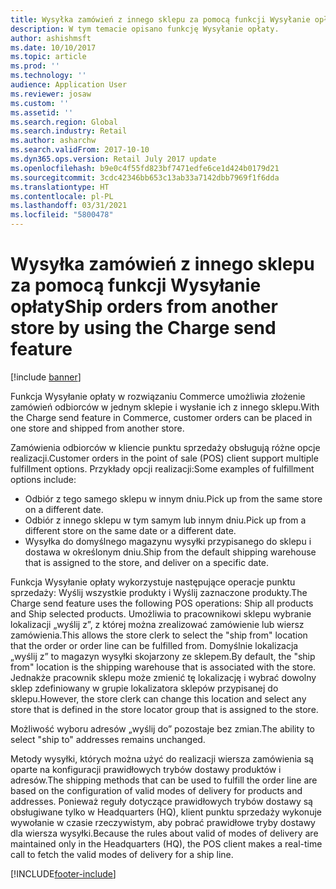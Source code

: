 ```yaml
---
title: Wysyłka zamówień z innego sklepu za pomocą funkcji Wysyłanie opłaty
description: W tym temacie opisano funkcję Wysyłanie opłaty.
author: ashishmsft
ms.date: 10/10/2017
ms.topic: article
ms.prod: ''
ms.technology: ''
audience: Application User
ms.reviewer: josaw
ms.custom: ''
ms.assetid: ''
ms.search.region: Global
ms.search.industry: Retail
ms.author: asharchw
ms.search.validFrom: 2017-10-10
ms.dyn365.ops.version: Retail July 2017 update
ms.openlocfilehash: b9e0c4f55fd823bf7471edfe6ce1d424b0179d21
ms.sourcegitcommit: 3cdc42346bb653c13ab33a7142dbb7969f1f6dda
ms.translationtype: HT
ms.contentlocale: pl-PL
ms.lasthandoff: 03/31/2021
ms.locfileid: "5800478"
---
```

# <a name="ship-orders-from-another-store-by-using-the-charge-send-feature"></a><span data-ttu-id="484f7-103">Wysyłka zamówień z innego sklepu za pomocą funkcji Wysyłanie opłaty</span><span class="sxs-lookup"><span data-stu-id="484f7-103">Ship orders from another store by using the Charge send feature</span></span>

[!include [banner](includes/banner.md)]

<span data-ttu-id="484f7-104">Funkcja Wysyłanie opłaty w rozwiązaniu Commerce umożliwia złożenie zamówień odbiorców w jednym sklepie i wysłanie ich z innego sklepu.</span><span class="sxs-lookup"><span data-stu-id="484f7-104">With the Charge send feature in Commerce, customer orders can be placed in one store and shipped from another store.</span></span>

<span data-ttu-id="484f7-105">Zamówienia odbiorców w kliencie punktu sprzedaży obsługują różne opcje realizacji.</span><span class="sxs-lookup"><span data-stu-id="484f7-105">Customer orders in the point of sale (POS) client support multiple fulfillment options.</span></span> <span data-ttu-id="484f7-106">Przykłady opcji realizacji:</span><span class="sxs-lookup"><span data-stu-id="484f7-106">Some examples of fulfillment options include:</span></span>

- <span data-ttu-id="484f7-107">Odbiór z tego samego sklepu w innym dniu.</span><span class="sxs-lookup"><span data-stu-id="484f7-107">Pick up from the same store on a different date.</span></span>
- <span data-ttu-id="484f7-108">Odbiór z innego sklepu w tym samym lub innym dniu.</span><span class="sxs-lookup"><span data-stu-id="484f7-108">Pick up from a different store on the same date or a different date.</span></span>
- <span data-ttu-id="484f7-109">Wysyłka do domyślnego magazynu wysyłki przypisanego do sklepu i dostawa w określonym dniu.</span><span class="sxs-lookup"><span data-stu-id="484f7-109">Ship from the default shipping warehouse that is assigned to the store, and deliver on a specific date.</span></span>

<span data-ttu-id="484f7-110">Funkcja Wysyłanie opłaty wykorzystuje następujące operacje punktu sprzedaży: Wyślij wszystkie produkty i Wyślij zaznaczone produkty.</span><span class="sxs-lookup"><span data-stu-id="484f7-110">The Charge send feature uses the following POS operations: Ship all products and Ship selected products.</span></span> <span data-ttu-id="484f7-111">Umożliwia to pracownikowi sklepu wybranie lokalizacji „wyślij z”, z której można zrealizować zamówienie lub wiersz zamówienia.</span><span class="sxs-lookup"><span data-stu-id="484f7-111">This allows the store clerk to select the "ship from" location that the order or order line can be fulfilled from.</span></span> <span data-ttu-id="484f7-112">Domyślnie lokalizacja „wyślij z” to magazyn wysyłki skojarzony ze sklepem.</span><span class="sxs-lookup"><span data-stu-id="484f7-112">By default, the "ship from" location is the shipping warehouse that is associated with the store.</span></span> <span data-ttu-id="484f7-113">Jednakże pracownik sklepu może zmienić tę lokalizację i wybrać dowolny sklep zdefiniowany w grupie lokalizatora sklepów przypisanej do sklepu.</span><span class="sxs-lookup"><span data-stu-id="484f7-113">However, the store clerk can change this location and select any store that is defined in the store locator group that is assigned to the store.</span></span>

<span data-ttu-id="484f7-114">Możliwość wyboru adresów „wyślij do” pozostaje bez zmian.</span><span class="sxs-lookup"><span data-stu-id="484f7-114">The ability to select "ship to" addresses remains unchanged.</span></span>

<span data-ttu-id="484f7-115">Metody wysyłki, których można użyć do realizacji wiersza zamówienia są oparte na konfiguracji prawidłowych trybów dostawy produktów i adresów.</span><span class="sxs-lookup"><span data-stu-id="484f7-115">The shipping methods that can be used to fulfill the order line are based on the configuration of valid modes of delivery for products and addresses.</span></span> <span data-ttu-id="484f7-116">Ponieważ reguły dotyczące prawidłowych trybów dostawy są obsługiwane tylko w Headquarters (HQ), klient punktu sprzedaży wykonuje wywołanie w czasie rzeczywistym, aby pobrać prawidłowe tryby dostawy dla wiersza wysyłki.</span><span class="sxs-lookup"><span data-stu-id="484f7-116">Because the rules about valid of modes of delivery are maintained only in the Headquarters (HQ), the POS client makes a real-time call to fetch the valid modes of delivery for a ship line.</span></span>


[!INCLUDE[footer-include](../includes/footer-banner.md)]